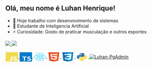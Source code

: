 ## Olá, meu nome é Luhan Henrique!

- 🔭 Hoje trabalho com desenvovimento de sistemas
- 🌱 Estudante de Inteligencia Artificial
- ⚡ Curiosidade: Gosto de praticar musculação e outros esportes
  
<div>
<a href="https://beacons.ai/luhanhenriquesn">
<img height="180em" src="https://github-readme-stats.vercel.app/api?username=luhanhenriquesn&show_icons=true&theme=dracula&include_all_commits=true&count_private=true"/>
<img height="165em" src="https://github-readme-stats.vercel.app/api/top-langs/?username=luhanhenriquesn&layout=compact&langs_count=16&theme=dracula"/>
</div>
  
<div style="display: inline_block"><br>
  <img align="center" alt="Luhan-Js" height="30" width="40" src="https://raw.githubusercontent.com/devicons/devicon/master/icons/javascript/javascript-plain.svg">
  <img align="center" alt="Luhan-Ts" height="30" width="40" src="https://raw.githubusercontent.com/devicons/devicon/master/icons/typescript/typescript-plain.svg">
  <img align="center" alt="Luhan-React" height="30" width="40" src="https://raw.githubusercontent.com/devicons/devicon/master/icons/react/react-original.svg">
  <img align="center" alt="Luhan-HTML" height="30" width="40" src="https://raw.githubusercontent.com/devicons/devicon/master/icons/html5/html5-original.svg">
  <img align="center" alt="Luhan-CSS" height="30" width="40" src="https://raw.githubusercontent.com/devicons/devicon/master/icons/css3/css3-original.svg">
  <img align="center" alt="Luhan-Python" height="30" width="40" src="https://raw.githubusercontent.com/devicons/devicon/master/icons/python/python-original.svg">
  <img align="center" alt="Luhan-PgAdmin" height="30" width="40" src="https://cdn.jsdelivr.net/gh/devicons/devicon@latest/icons/threedsmax/threedsmax-original.svg" />
</div>



